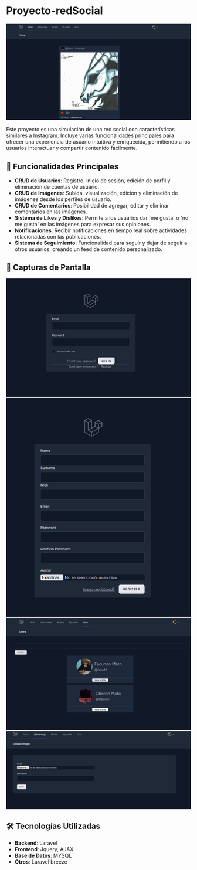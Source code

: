 # Proyecto-redSocial

![Red social inicio](https://github.com/Cranuk/Proyecto-redSocial/blob/master/public/myApp-image3.png)

Este proyecto es una simulación de una red social con características similares a Instagram. Incluye varias funcionalidades principales para ofrecer una experiencia de usuario intuitiva y enriquecida, permitiendo a los usuarios interactuar y compartir contenido fácilmente.

## 🌟 Funcionalidades Principales

- **CRUD de Usuarios**: Registro, inicio de sesión, edición de perfil y eliminación de cuentas de usuario.
- **CRUD de Imágenes**: Subida, visualización, edición y eliminación de imágenes desde los perfiles de usuario.
- **CRUD de Comentarios**: Posibilidad de agregar, editar y eliminar comentarios en las imágenes.
- **Sistema de Likes y Dislikes**: Permite a los usuarios dar 'me gusta' o 'no me gusta' en las imágenes para expresar sus opiniones.
- **Notificaciones**: Recibir notificaciones en tiempo real sobre actividades relacionadas con las publicaciones.
- **Sistema de Seguimiento**: Funcionalidad para seguir y dejar de seguir a otros usuarios, creando un feed de contenido personalizado.

## 📸 Capturas de Pantalla

![Login de red social](https://github.com/Cranuk/Proyecto-redSocial/blob/master/public/myApp-image1.png)
![Registro de usuario](https://github.com/Cranuk/Proyecto-redSocial/blob/master/public/myApp-image2.png)
![Lista de usuarios](https://github.com/Cranuk/Proyecto-redSocial/blob/master/public/myApp-image4.png)
![Publicacion de post](https://github.com/Cranuk/Proyecto-redSocial/blob/master/public/myApp-image5.png)

## 🛠️ Tecnologías Utilizadas

- **Backend**: Laravel
- **Frontend**: Jquery, AJAX
- **Base de Datos**: MYSQL
- **Otros**: Laravel breeze
